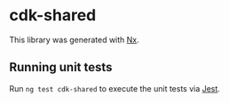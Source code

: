 # cdk-shared

This library was generated with [Nx](https://nx.dev).

## Running unit tests

Run `ng test cdk-shared` to execute the unit tests via [Jest](https://jestjs.io).
